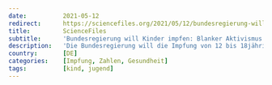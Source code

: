 ```yaml
---
date:          2021-05-12
redirect:      https://sciencefiles.org/2021/05/12/bundesregierung-will-kinder-impfen-blanker-aktivismus-ohne-sinn-und-zweck-oder-von-sinstren-motiven-getrieben/
title:         ScienceFiles
subtitle:      'Bundesregierung will Kinder impfen: Blanker Aktivismus ohne Sinn und Zweck oder von sinstren Motiven getrieben?'
description:   'Die Bundesregierung will die Impfung von 12 bis 18jährigen vorantreiben. Kinder und Jugendliche sollen schnellstmöglich geimpft werden. Warum? Wie begeben uns auf Spurensuche: Geht es um COVID-19, dann sind Kinder und Jugendliche KEINE Risikogruppe. Gerade in der Gruppe der 5 bis 17jährigen finden sich die mit Abstand wenigsten Erkrankungen, Hospitalisierungen, geschweige denn Todesfälle. Seit Beginn…'
country:       [DE]
categories:    [Impfung, Zahlen, Gesundheit]
tags:          [kind, jugend]
---
```


